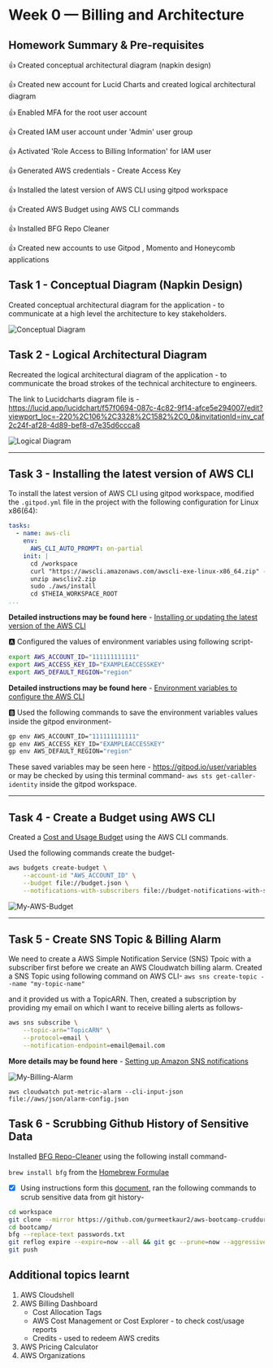 # Week 0 — Billing and Architecture

## Homework Summary & Pre-requisites
:thumbsup: Created conceptual architectural diagram (napkin design)

:thumbsup: Created new account for Lucid Charts and created logical architectural diagram

:thumbsup: Enabled MFA for the root user account

:thumbsup: Created IAM user account under 'Admin' user group

:thumbsup: Activated 'Role Access to Billing Information' for IAM user

:thumbsup: Generated AWS credentials - Create Access Key

:thumbsup: Installed the latest version of AWS CLI using gitpod workspace

:thumbsup: Created AWS Budget using AWS CLI commands

:thumbsup: Installed BFG Repo Cleaner

:thumbsup: Created new accounts to use Gitpod , Momento and Honeycomb applications

## Task 1 - Conceptual Diagram (Napkin Design)
Created conceptual architectural diagram for the application - to communicate at a high level the architecture to key stakeholders.

![Conceptual Diagram](../_docs/assets/napkin-design.jpg)

## Task 2 - Logical Architectural Diagram 
Recreated the logical architectural diagram of the application - to communicate the broad strokes of the technical architecture to engineers.

The link to Lucidcharts diagram file is - https://lucid.app/lucidchart/f57f0694-087c-4c82-9f14-afce5e294007/edit?viewport_loc=-220%2C106%2C3328%2C1582%2C0_0&invitationId=inv_caf2c24f-af28-4d89-bef8-d7e35d6ccca8

![Logical Diagram](../_docs/assets/architectural-diagram.png)

---

## Task 3 - Installing the latest version of AWS CLI 
To install the latest version of AWS CLI using gitpod workspace, modified the `.gitpod.yml` file in the project with the following configuration for Linux x86(64): 

```yml
tasks:
  - name: aws-cli
    env:
      AWS_CLI_AUTO_PROMPT: on-partial
    init: |
      cd /workspace
      curl "https://awscli.amazonaws.com/awscli-exe-linux-x86_64.zip" -o "awscliv2.zip"
      unzip awscliv2.zip
      sudo ./aws/install
      cd $THEIA_WORKSPACE_ROOT
...
```
**Detailed instructions may be found here** - [Installing or updating the latest version of the AWS CLI](https://docs.aws.amazon.com/cli/latest/userguide/getting-started-install.html)

:a: Configured the values of environment variables using following script-

```sh
export AWS_ACCOUNT_ID="111111111111"
export AWS_ACCESS_KEY_ID="EXAMPLEACCESSKEY"
export AWS_DEFAULT_REGION="region"
```
**Detailed instructions may be found here** - [Environment variables to configure the AWS CLI](https://docs.aws.amazon.com/cli/latest/userguide/cli-configure-envvars.html)

:b: Used the following commands to save the environment variables values inside the gitpod environment-
```sh
gp env AWS_ACCOUNT_ID="111111111111"
gp env AWS_ACCESS_KEY_ID="EXAMPLEACCESSKEY"
gp env AWS_DEFAULT_REGION="region"
```
These saved variables may be seen here - https://gitpod.io/user/variables or may be checked by using this terminal command- `aws sts get-caller-identity` inside the gitpod workspace.

---

## Task 4 - Create a Budget using AWS CLI 
Created a [Cost and Usage Budget](https://docs.aws.amazon.com/cli/latest/reference/budgets/create-budget.html#examples) using the AWS CLI commands.

Used the following commands create the budget-

```sh
aws budgets create-budget \
    --account-id "AWS_ACCOUNT_ID" \
    --budget file://budget.json \
    --notifications-with-subscribers file://budget-notifications-with-subscribers.json
```

![My-AWS-Budget](../_docs/assets/aws-budget.png)

---

## Task 5 - Create SNS Topic & Billing Alarm
We need to create a AWS Simple Notification Service (SNS) Tpoic with a subscriber first before we create an AWS Cloudwatch billing alarm. Created a SNS Topic using following command on AWS CLI-
`aws sns create-topic --name "my-topic-name"`

and it provided us with a TopicARN. Then, created a subscription by providing my email on which I want to receive billing alerts as follows-

```sh
aws sns subscribe \
    --topic-arn="TopicARN" \
    --protocol=email \
    --notification-endpoint=email@email.com
```
**More details may be found here** - [Setting up Amazon SNS notifications](https://docs.aws.amazon.com/AmazonCloudWatch/latest/monitoring/US_SetupSNS.html)


![My-Billing-Alarm](../_docs/assets/billing-alarm.png)

`aws cloudwatch put-metric-alarm --cli-input-json file://aws/json/alarm-config.json`

## Task 6 - Scrubbing Github History of Sensitive Data

Installed [BFG Repo-Cleaner](https://rtyley.github.io/bfg-repo-cleaner/) using the following install command-

`brew install bfg` from the [Homebrew Formulae](https://formulae.brew.sh/formula/bfg)

- [X] Using instructions form this [document](https://docs.github.com/en/authentication/keeping-your-account-and-data-secure/removing-sensitive-data-from-a-repository), ran the following commands to scrub sensitive data from git history-

```sh
cd workspace
git clone --mirror https://github.com/gurmeetkaur2/aws-bootcamp-cruddur-2023.git bootcamp
cd bootcamp/
bfg --replace-text passwords.txt
git reflog expire --expire=now --all && git gc --prune=now --aggressive
git push
```

## Additional topics learnt 
1. AWS Cloudshell 
2. AWS Billing Dashboard
    - Cost Allocation Tags
    - AWS Cost Management or Cost Explorer - to check cost/usage reports
    - Credits - used to redeem AWS credits
3. AWS Pricing Calculator
4. AWS Organizations
